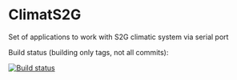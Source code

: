 # ClimatS2G

Set of applications to work with S2G climatic system via serial port

Build status (building only tags, not all commits):

[![Build status](https://ci.appveyor.com/api/projects/status/l6xu3kn89rykehho?svg=true)](https://ci.appveyor.com/project/AlienJust/climats2g)
